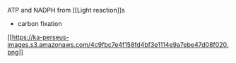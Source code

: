 ATP and NADPH from [[Light reaction]]s

- carbon fixation

[[https://ka-perseus-images.s3.amazonaws.com/4c9fbc7e4f158fd4bf3e1114e9a7ebe47d08f020.png]]